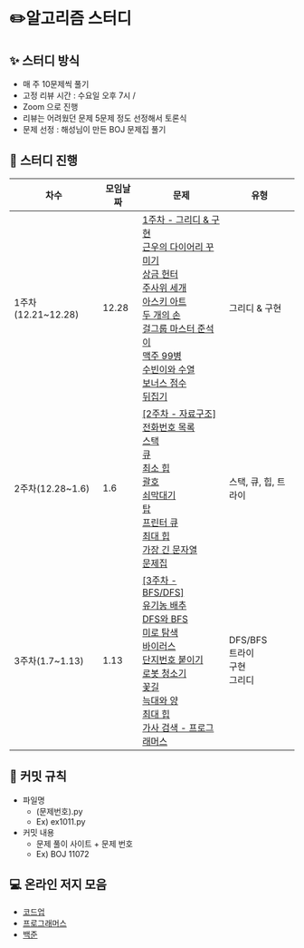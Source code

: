 # ✏️알고리즘 스터디

## ✨ 스터디 방식

* 매 주 10문제씩 풀기 
* 고정 리뷰 시간 : 수요일 오후 7시 / 
* Zoom 으로 진행
* 리뷰는 어려웠던 문제 5문제 정도 선정해서 토론식
* 문제 선정 : 해성님이 만든 BOJ 문제집 풀기  

## 📅 스터디 진행

| 차수               | 모임날짜 | 문제                                                         | 유형     |
| ------------------ | -------- | ------------------------------------------------------------ | -------- |
| 1주차(12.21~12.28) | 12.28    | [1주차 - 그리디 & 구현](https://www.acmicpc.net/group/workbook/view/9705/28508)<br />[근우의 다이어리 꾸미기](https://www.acmicpc.net/problem/16676)<br/>[상금 헌터](https://www.acmicpc.net/problem/15953)<br /> [주사위 세개](https://www.acmicpc.net/problem/2480)<br/>[아스키 아트](https://www.acmicpc.net/problem/17072)<br />[두 개의 손](https://www.acmicpc.net/problem/16675)<br/>[걸그룹 마스터 준석이](https://www.acmicpc.net/problem/16165)<br />[맥주 99병](https://www.acmicpc.net/problem/17293)<br/>[수빈이와 수열](https://www.acmicpc.net/problem/10539)<br />[보너스 점수](https://www.acmicpc.net/problem/17389)<br/>[뒤집기](https://www.acmicpc.net/problem/1439)<br />| 그리디 & 구현   |
| 2주차(12.28~1.6)   | 1.6      | [[2주차 - 자료구조]](https://www.acmicpc.net/group/workbook/view/9705/28663)<br>[전화번호 목록](https://www.acmicpc.net/problem/5052)<br/>[스택](https://www.acmicpc.net/problem/10828)<br /> [큐](https://www.acmicpc.net/problem/10845)<br/>[최소 힙](https://www.acmicpc.net/problem/1927)<br />[괄호](https://www.acmicpc.net/problem/9012)<br/>[쇠막대기](https://www.acmicpc.net/problem/10799)<br />[탑](https://www.acmicpc.net/problem/2493)<br/>[프린터 큐](https://www.acmicpc.net/problem/1966)<br />[최대 힙](https://www.acmicpc.net/problem/11279)<br/>[가장 긴 문자열](https://www.acmicpc.net/problem/1439)<br />[문제집](https://www.acmicpc.net/problem/1766)                                                        | 스택, 큐, 힙, 트라이    |
| 3주차(1.7~1.13)   | 1.13      | [[3주차 - BFS/DFS]](https://www.acmicpc.net/group/workbook/view/9705/28947)<br>[유기농 배추](https://www.acmicpc.net/problem/1012)<br/>[DFS와 BFS](https://www.acmicpc.net/problem/1260)<br /> [미로 탐색](https://www.acmicpc.net/problem/2178)<br/>[바이러스](https://www.acmicpc.net/problem/2606)<br />[단지번호 붙이기](https://www.acmicpc.net/problem/2667)<br/>[로봇 청소기](https://www.acmicpc.net/problem/14503)<br />[꽃길](https://www.acmicpc.net/problem/14620)<br/>[늑대와 양](https://www.acmicpc.net/problem/1966)<br />[최대 힙](https://www.acmicpc.net/problem/11279)<br/>[가사 검색 - 프로그래머스](https://programmers.co.kr/learn/courses/30/lessons/60060) | DFS/BFS<br> 트라이<br> 구현<br> 그리디 |



## 🙋 커밋 규칙

* 파일명
  * (문제번호).py
  * Ex) ex1011.py
* 커밋 내용
  * 문제 풀이 사이트 + 문제 번호
  * Ex) BOJ 11072 

## **💻** 온라인 저지 모음

* [코드업](https://codeup.kr/index.php)
* [프로그래머스](https://programmers.co.kr/)
* [백준](https://www.acmicpc.net/)

